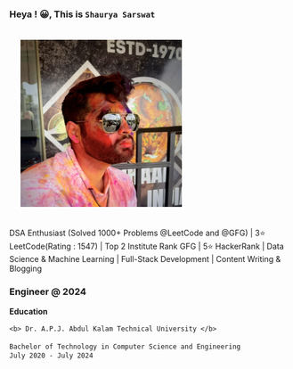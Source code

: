 ### Heya ! 😀, This is **`Shaurya Sarswat`**

<img src="image.png" alt="Your Image" style="padding: 20px; width: 290px; height: 300px;">

DSA Enthusiast (Solved 1000+ Problems @LeetCode and @GFG) | 3⭐️ LeetCode(Rating : 1547) | Top 2 Institute Rank GFG | 5⭐️ HackerRank | Data Science & Machine Learning | Full-Stack Development | Content Writing & Blogging

### Engineer @ 2024


<b> Education </b>

    <b> Dr. A.P.J. Abdul Kalam Technical University </b>

    Bachelor of Technology in Computer Science and Engineering
    July 2020 - July 2024
    
